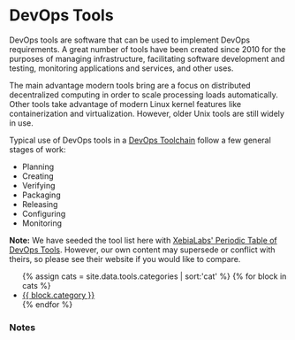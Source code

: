 # DevOps Tools

DevOps tools are software that can be used to implement DevOps requirements. A great number of tools have been created since 2010 for the purposes of managing infrastructure, facilitating software development and testing, monitoring applications and services, and other uses.

The main advantage modern tools bring are a focus on distributed decentralized computing in order to scale processing loads automatically. Other tools take advantage of modern Linux kernel features like containerization and virtualization. However, older Unix tools are still widely in use.

Typical use of DevOps tools in a [DevOps Toolchain][1] follow a few general stages of work:
 - Planning
 - Creating
 - Verifying
 - Packaging
 - Releasing
 - Configuring
 - Monitoring

**Note:** We have seeded the tool list here with [XebiaLabs' Periodic Table of DevOps Tools]. However, our own content may supersede or conflict with theirs, so please see their website if you would like to compare.

<ul class="tool-categories">
  {% assign cats = site.data.tools.categories | sort:'cat' %}
  {% for block in cats %}
    <a href="{{ block.cat | prepend: site.baseurl }}">
      <li>
        <div class="category-name">
          {{ block.category }}
        </div>
      </li>
    </a>
  {% endfor %}
</ul>

### Notes

[XebiaLabs' Periodic Table of DevOps Tools]: https://xebialabs.com/periodic-table-of-devops-tools/
[1]: https://en.wikipedia.org/wiki/DevOps_toolchain
